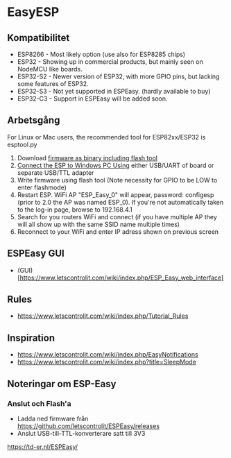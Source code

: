 # EasyESP

## Kompatibilitet

* ESP8266  - Most likely option  (use also for ESP8285 chips)
* ESP32    - Showing up in commercial products, but mainly seen on NodeMCU like boards.
* ESP32-S2 - Newer version of ESP32, with more GPIO pins, but lacking some features of ESP32.
* ESP32-S3 - Not yet supported in ESPEasy. (hardly available to buy)
* ESP32-C3 - Support in ESPEasy will be added soon.

## Arbetsgång

For Linux or Mac users, the recommended tool for ESP82xx/ESP32 is esptool.py

1. Download [firmware as binary including flash tool](https://github.com/letscontrolit/ESPEasy/tree/mega/dist)
2. [Connect the ESP to Windows PC Using](https://espeasy.readthedocs.io/en/latest/Reference/Flashing.html#flashing-software) either USB/UART of board or separate USB/TTL adapter
3. Write firmware using flash tool (Note necessity for GPIO to be LOW to enter flashmode)
4. Restart ESP. WiFi AP "ESP_Easy_0" will appear, password: configesp (prior to 2.0 the AP was named ESP_0). If you're not automatically taken to the log-in page, browse to 192.168.4.1
5. Search for you routers WiFi and connect (if you have multiple AP they will all show up with the same SSID name multiple times)
6. Reconnect to your WiFi and enter IP adress shown on previous screen

## ESPEasy GUI

* (GUI)[https://www.letscontrolit.com/wiki/index.php/ESP_Easy_web_interface]

## Rules

* https://www.letscontrolit.com/wiki/index.php/Tutorial_Rules

## Inspiration

* https://www.letscontrolit.com/wiki/index.php/EasyNotifications
* https://www.letscontrolit.com/wiki/index.php?title=SleepMode

## Noteringar om ESP-Easy

### Anslut och Flash'a

* Ladda ned firmware från https://github.com/letscontrolit/ESPEasy/releases 
* Anslut USB-till-TTL-konverterare satt till 3V3

https://td-er.nl/ESPEasy/
